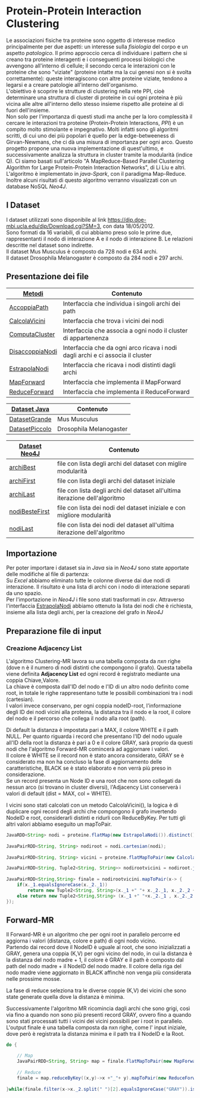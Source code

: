 # Protein-Protein Interaction Clustering



Le associazioni fisiche tra proteine sono oggetto di interesse medico principalmente per due aspetti: un interesse sulla *fisiologia* del corpo e un aspetto *patologico*. Il primo approccio cerca di individuare i pattern che si creano tra proteine interagenti e i conseguenti processi biologici che avvengono all'interno di cellule; il secondo cerca le interazioni con le proteine che sono "viziate" (proteine intatte ma la cui genesi non si è svolta correttamente): queste interagiscono con altre proteine viziate, tendono a legarsi e a creare patologie all'interno dell'organismo.  
L'obiettivo è scoprire le strutture di clustering nella rete PPI, cioè determinare una struttura di cluster di proteine in cui ogni proteina è più vicina alle altre all'interno dello stesso insieme rispetto alle proteine al di fuori dell'insieme.  
Non solo per l'importanza di questi studi ma anche per la loro complessità il cercare le interazioni tra proteine (Protein-Protein Interactions, *PPI*) è un compito molto stimolante e impegnativo.  Molti infatti sono gli algoritmi scritti, di cui uno dei più popolari è quello per la edge-betweeness di Girvan-Newmans, che ci dà una misura di importanza per ogni arco. Questo progetto propone una nuova implementazione di quest'ultimo, e successivamente analizza la struttura in cluster tramite la modularità (indice Q). Ci siamo basati sull'articolo "A MapReduce-Based Parallel Clustering Algorithm for Large Protein-Protein Interaction Networks", di Li Liu e altri. 
L'algoritmo è implementato in *java-Spark*, con il paradigma Map-Reduce. Inoltre alcuni risultati di questo algoritmo verranno visualizzati con un database NoSQL *Neo4J*.

## I Dataset
I dataset utilizzati sono disponibile al link https://dip.doe-mbi.ucla.edu/dip/Download.cgi?SM=3, con data 18/05/2012.  
Sono formati da 16 variabili, di cui abbiamo preso solo le prime due, rappresentanti il nodo di interazione A e il nodo di interazione B. Le relazioni descritte nel dataset sono indirette.  
Il dataset Mus Musculus è composto da 728 nodi e 634 archi.  
Il dataset Drosophila Melanogaster è composto da 284 nodi e 297 archi.


## Presentazione dei file

[Metodi](https://github.com/giuliapalmaa/Modularity-Optimization-for-PPI-Networks/blob/main/Metodi) | Contenuto
------------ | -------------
[AccoppiaPath](https://github.com/giuliapalmaa/Modularity-Optimization-for-PPI-Networks/blob/main/Metodi/AccoppiaPath.java) | Interfaccia che individua i singoli archi dei path
[CalcolaVicini](https://github.com/giuliapalmaa/Modularity-Optimization-for-PPI-Networks/blob/main/Metodi/CalcolaVicini.java) | Interfaccia che trova i vicini dei nodi
[ComputaCluster](https://github.com/giuliapalmaa/Modularity-Optimization-for-PPI-Networks/blob/main/Metodi/ComputaCluster.java) | Interfaccia che associa a ogni nodo il cluster di appartenenza
[DisaccoppiaNodi](https://github.com/giuliapalmaa/Modularity-Optimization-for-PPI-Networks/blob/main/Metodi/DisaccoppiaNodi.java) | Interfaccia che da ogni arco ricava i nodi dagli archi e ci associa il cluster
[EstrapolaNodi](https://github.com/giuliapalmaa/Modularity-Optimization-for-PPI-Networks/blob/main/Metodi/EstrapolaNodi.java) | Interfaccia che ricava i nodi distinti dagli archi
[MapForward](https://github.com/giuliapalmaa/Modularity-Optimization-for-PPI-Networks/blob/main/Metodi/MapForward.java) | Interfaccia che implementa il MapForward
[ReduceForward](https://github.com/giuliapalmaa/Modularity-Optimization-for-PPI-Networks/blob/main/Metodi/ReduceForward.java) | Interfaccia che implementa il ReduceForward

[Dataset Java](https://github.com/giuliapalmaa/Modularity-Optimization-for-PPI-Networks/blob/main/Dataset%20Java)| Contenuto
------------ | -------------
[DatasetGrande](https://github.com/giuliapalmaa/Modularity-Optimization-for-PPI-Networks/blob/main/Dataset%20Java/DatasetGrande.txt) | Mus Musculus
[DatasetPiccolo](https://github.com/giuliapalmaa/Modularity-Optimization-for-PPI-Networks/blob/main/Dataset%20Java/DatasetPiccolo.txt) | Drosophila Melanogaster

[Dataset Neo4J](https://github.com/giuliapalmaa/Modularity-Optimization-for-PPI-Networks/blob/main/Dataset%20Neo4j)| Contenuto
------------ | -------------
[archiBest](https://github.com/giuliapalmaa/Modularity-Optimization-for-PPI-Networks/blob/main/Dataset%20Neo4j/archiBest.csv) | file con lista degli archi del dataset con miglire modularità
[archiFirst](https://github.com/giuliapalmaa/Modularity-Optimization-for-PPI-Networks/blob/main/Dataset%20Neo4j/archiFirst.csv) | file con lista degli archi del dataset iniziale
[archiLast](https://github.com/giuliapalmaa/Modularity-Optimization-for-PPI-Networks/blob/main/Dataset%20Neo4j/archiLast.csv) | file con lista degli archi del dataset all'ultima iterazione dell'algoritmo
[nodiBesteFirst](https://github.com/giuliapalmaa/Modularity-Optimization-for-PPI-Networks/blob/main/Dataset%20Neo4j/nodiBesteFirst.csv) | file con lista dei nodi del dataset iniziale e con migliore modularità
[nodiLast](https://github.com/giuliapalmaa/Modularity-Optimization-for-PPI-Networks/blob/main/Dataset%20Neo4j/nodiLast.csv) | file con lista dei nodi del dataset all'ultima iterazione dell'algoritmo

## Importazione
Per poter importare i dataset sia in *Java* sia in *Neo4J* sono state apportate delle modifiche al file di partenza:  
Su *Excel* abbiamo eliminato tutte le colonne diverse dai due nodi di interazione. Il risultato è una lista di archi con i nodo di interazione separati da uno spazio.  
Per l'importazione in *Neo4J* i file sono stati trasformati in *csv*. Attraverso l'interfaccia [EstrapolaNodi](https://github.com/giuliapalmaa/Modularity-Optimization-for-PPI-Networks/blob/main/Metodi/EstrapolaNodi.java) abbiamo ottenuto la lista dei nodi che è richiesta, insieme alla lista degli archi, per la creazione del grafo in *Neo4J*

## Preparazione file di input


### Creazione Adjacency List

L'algoritmo Clustering-MR lavora su una tabella composta da *nxn* righe (dove n è il numero di nodi distinti che compongono il grafo). Questa tabella viene definita **Adjacency List** ed ogni record è registrato mediante una coppia Chiave,Valore.   
La chiave è composta dall'ID del nodo e l'ID di un altro nodo definito come root, in totale le righe rappresentano tutte le possibili combinazioni tra i nodi (cartesian).  
I valori invece conservano, per ogni coppia nodeID-root, l'informazione degli ID dei nodi vicini alla proteina, la distanza tra il nodo e la root, il colore del nodo e il percorso che collega il nodo alla root (path).  

Di default la distanza è impostata pari a MAX, il colore WHITE e il path NULL. Per quanto riguarda i record che presentano l'ID del nodo uguale all'ID della root la distanza è pari a 0 e il colore GRAY, sarà proprio da questi nodi che l'algoritmo Forward-MR comincerà ad aggiornare i valori.  
Il colore è WHITE se il record non è stato ancora considerato, GRAY se è considerato ma non ha concluso la fase di aggiornamento delle caratteristiche, BLACK se  è  stato elaborato e non verrà più preso in considerazione.  
Se un record presenta un Node ID e una root che non sono collegati da nessun arco (si trovano in cluster diversi), l'Adjacency List conserverà i valori di default (dist = MAX, col = WHITE).  
 
I vicini sono stati calcolati con un metodo CalcolaVicini(), la logica è di duplicare ogni record degli archi che compongono il grafo invertendo NodeID e root, considerarli distinti e ridurli con ReduceByKey.
Per tutti gli altri valori abbiamo eseguito un mapToPair.

```java
JavaRDD<String> nodi = proteine.flatMap(new EstrapolaNodi()).distinct();
		
JavaPairRDD<String, String> nodiroot = nodi.cartesian(nodi);
		
JavaPairRDD<String, String> vicini = proteine.flatMapToPair(new CalcolaVicini()).distinct().reduceByKey((x, y) -> (x + "," + y));

JavaPairRDD<String, Tuple2<String, String>> nodirootvicini = nodiroot.join(vicini);
		
JavaPairRDD<String,String> finale = nodirootvicini.mapToPair(x-> {
	if(x._1.equalsIgnoreCase(x._2._1))
		return new Tuple2<String, String>(x._1 +" "+ x._2._1, x._2._2 +" "+ 0 +" "+ "GRAY" +" "+ "null");						
	else return new Tuple2<String,String> (x._1 +" "+x._2._1 , x._2._2 +" "+ Integer.MAX_VALUE +" "+ "WHITE" +" "+ "null");		
});
```

## Forward-MR

Il Forward-MR è un algoritmo che per ogni root in parallelo percorre ed aggiorna i valori (distanza, colore e path) di ogni nodo vicino.    
Partendo dai record dove il NodeID è uguale al root, che sono inizializzati a GRAY, genera una coppia (K,V) per ogni vicino del nodo, in cui la distanza è la distanza del nodo madre + 1, il colore è GRAY e il path è composto dal path del nodo madre + il NodeID del nodo madre. Il colore della riga del nodo madre viene aggiornato in BLACK affinchè non venga più considerata nelle prossime mosse.

La fase di reduce seleziona tra le diverse coppie (K,V) dei vicini che sono state generate quella dove la distanza è minima.

Successivamente l'algoritmo MR ricomincia dagli archi che sono grigi, così via fino a quando non sono più presenti record GRAY, ovvero fino a quando sono stati processati tutti i vicini dei vicini possibili per i root in parallelo. L'output finale è una tabella composta da nxn righe, come l' input iniziale, dove però è registrata la distanza minima e il path tra il NodeID e la Root.

```java
do {

	// Map
	JavaPairRDD<String, String> map = finale.flatMapToPair(new MapForward());
		
	// Reduce
	finale = map.reduceByKey((x,y)->x +"_"+ y).mapToPair(new ReduceForward());
		
}while(finale.filter(x->x._2.split(" ")[2].equalsIgnoreCase("GRAY")).isEmpty() == false);
```

